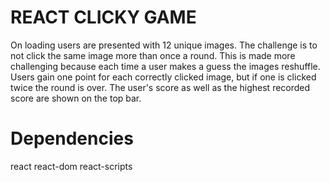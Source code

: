 REACT CLICKY GAME
=============
On loading users are presented with 12 unique images.  The challenge is to not click the same image more than once a round.  This is made more challenging because each time a user makes a guess the images reshuffle.  Users gain one point for each correctly clicked image, but if one is clicked twice the round is over.  The user's score as well as the highest recorded score are shown on the top bar.

Dependencies
=============
react
react-dom
react-scripts